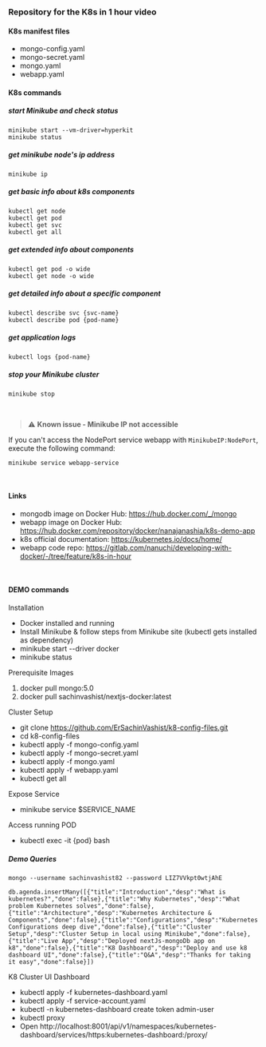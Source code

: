 ### Repository for the K8s in 1 hour video

#### K8s manifest files 
* mongo-config.yaml
* mongo-secret.yaml
* mongo.yaml
* webapp.yaml

#### K8s commands

##### start Minikube and check status
    minikube start --vm-driver=hyperkit 
    minikube status

##### get minikube node's ip address
    minikube ip

##### get basic info about k8s components
    kubectl get node
    kubectl get pod
    kubectl get svc
    kubectl get all

##### get extended info about components
    kubectl get pod -o wide
    kubectl get node -o wide

##### get detailed info about a specific component
    kubectl describe svc {svc-name}
    kubectl describe pod {pod-name}

##### get application logs
    kubectl logs {pod-name}
    
##### stop your Minikube cluster
    minikube stop

<br />

> :warning: **Known issue - Minikube IP not accessible** 

If you can't access the NodePort service webapp with `MinikubeIP:NodePort`, execute the following command:
    
    minikube service webapp-service

<br />

#### Links
* mongodb image on Docker Hub: https://hub.docker.com/_/mongo
* webapp image on Docker Hub: https://hub.docker.com/repository/docker/nanajanashia/k8s-demo-app
* k8s official documentation: https://kubernetes.io/docs/home/
* webapp code repo: https://gitlab.com/nanuchi/developing-with-docker/-/tree/feature/k8s-in-hour


<br />

#### DEMO commands

Installation
* Docker installed and running
* Install Minikube & follow steps from Minikube site (kubectl gets installed as dependency)
* minikube start --driver docker
* minikube status

Prerequisite Images
1. docker pull mongo:5.0
2. docker pull sachinvashist/nextjs-docker:latest
	
Cluster Setup
* git clone https://github.com/ErSachinVashist/k8-config-files.git
* cd k8-config-files
* kubectl apply -f mongo-config.yaml
* kubectl apply -f mongo-secret.yaml
* kubectl apply -f mongo.yaml
* kubectl apply -f webapp.yaml
* kubectl get all

Expose Service
* minikube service $SERVICE_NAME

Access running POD
* kubectl exec -it {pod} bash

##### Demo Queries
    mongo --username sachinvashist82 --password LIZ7VVkpt0wtjAhE
    
    db.agenda.insertMany([{"title":"Introduction","desp":"What is kubernetes?","done":false},{"title":"Why Kubernetes","desp":"What problem Kubernetes solves","done":false},{"title":"Architecture","desp":"Kubernetes Architecture & Components","done":false},{"title":"Configurations","desp":"Kubernetes Configurations deep dive","done":false},{"title":"Cluster Setup","desp":"Cluster Setup in local using Minikube","done":false},{"title":"Live App","desp":"Deployed nextJs-mongoDb app on k8","done":false},{"title":"K8 Dashboard","desp":"Deploy and use k8 dashboard UI","done":false},{"title":"Q&A","desp":"Thanks for taking it easy","done":false}])


K8 Cluster UI Dashboard
* kubectl apply -f kubernetes-dashboard.yaml
* kubectl apply -f service-account.yaml
* kubectl -n kubernetes-dashboard create token admin-user
* kubectl proxy
* Open http://localhost:8001/api/v1/namespaces/kubernetes-dashboard/services/https:kubernetes-dashboard:/proxy/

